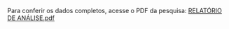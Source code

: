 Para conferir os dados completos, acesse o PDF da pesquisa:
[RELATÓRIO DE ANÁLISE.pdf](https://github.com/user-attachments/files/21960647/RELATORIO.DE.ANALISE.pdf)



